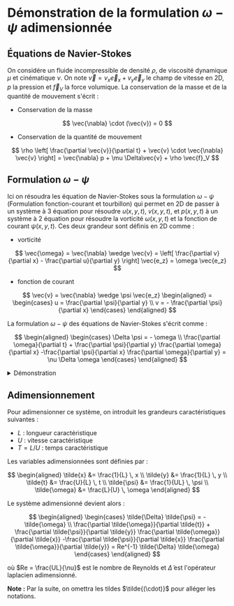 # Démonstration de la formulation $\omega-\psi$ adimensionnée

## Équations de Navier-Stokes

On considére un fluide incompressible de densité $\rho$, de viscosité dynamique $\mu$ et cinématique $\nu$. On note $\vec{v} = v_x \vec{e}_x + v_y \vec{e}_y$ le champ de vitesse en 2D, $p$ la pression et $\vec{f}_V$ la force volumique. La conservation de la masse et de la quantité de mouvement s'écrit :

- Conservation de la masse 

$$
\vec{\nabla} \cdot (\vec{v}) = 0
$$

- Conservation de la quantité de mouvement

$$
\rho \left[ \frac{\partial \vec{v}}{\partial t} + \vec{v} \cdot \vec{\nabla} \vec{v} \right] = \vec{\nabla} p + \mu \Delta\vec{v} + \rho \vec{f}_V
$$

## Formulation $\omega-\psi$

Ici on résoudra les équation de Navier-Stokes sous la formulation $\omega-\psi$ (Formulation fonction-courant et tourbillon) qui permet en 2D de passer à un système à 3 équation pour résoudre $u(x,y,t)$, $v(x,y,t)$, et $p(x,y,t)$ à un système à 2 équation pour résoudre la vorticité $\omega(x,y,t)$ et la fonction de courant $\psi(x,y,t)$.
Ces deux grandeur sont définis en 2D comme :

- vorticité 

$$
\vec{\omega} = \vec{\nabla} \wedge \vec{v} = \left[ \frac{\partial v}{\partial x} - \frac{\partial u}{\partial y} \right] \vec{e_z} = \omega \vec{e_z}
$$

- fonction de courant

$$
\vec{v} = \vec{\nabla} \wedge \psi \vec{e_z}
\begin{aligned}
    = 
    \begin{cases} 
      u = \frac{\partial \psi}{\partial y} \\
      v = - \frac{\partial \psi}{\partial x}
    \end{cases}
\end{aligned}
$$

La formulation $\omega-\psi$ des équations de Navier-Stokes s'écrit comme :

$$
\begin{aligned}
    \begin{cases} 
      \Delta \psi = - \omega \\
      \frac{\partial \omega}{\partial t} + \frac{\partial \psi}{\partial y} \frac{\partial \omega}{\partial x} -\frac{\partial \psi}{\partial x} \frac{\partial \omega}{\partial y} = \nu \Delta \omega
    \end{cases}
\end{aligned}
$$

<details>
<summary>Démonstration</summary>
  
Pour obtenir la formulation $\omega-\psi$, on procède en plusieurs étapes :

1) D'abord, on remarque que par définition de la fonction de courant, la conservation de la masse est automatiquement satisfaite en 2D :

$$
\vec{\nabla} \cdot \vec{v} = \frac{\partial u}{\partial x} + \frac{\partial v}{\partial y} = \frac{\partial^2 \psi}{\partial x\partial y} - \frac{\partial^2 \psi}{\partial y\partial x} = 0
$$

2) Ensuite, on prend le rotationnel de l'équation de quantité de mouvement :

$$
\vec{\nabla} \wedge \left(\rho \left[ \frac{\partial \vec{v}}{\partial t} + \vec{v} \cdot \vec{\nabla} \vec{v} \right] = -\vec{\nabla} p + \mu \Delta\vec{v} + \rho \vec{f}_V\right)
$$

3) Le terme de pression disparaît car $\vec{\nabla} \wedge \vec{\nabla} p = 0$

4) Pour le membre de gauche, en utilisant la définition de la vorticité :

$$
\rho \frac{\partial \omega}{\partial t} + \rho \vec{\nabla} \wedge (\vec{v} \cdot \vec{\nabla} \vec{v})
$$

5) Le terme non-linéaire se développe en utilisant les identités vectorielles pour dévelloper $(\vec{v} \cdot \vec{\nabla} \vec{v})$ :

$$
\vec{\nabla} \wedge (\vec{v} \cdot \vec{\nabla} \vec{v}) = \vec{\nabla} \wedge \left[ \vec{\omega} \wedge \vec{v} + \vec{\nabla} \left( \frac{\lVert \vec{x} \rVert^2}{2} \right) \right] = \vec{\nabla} \wedge ( \vec{\omega} \wedge \vec{v} ) + \vec{\nabla} \wedge \vec{\nabla} \left( \frac{\lVert \vec{x} \rVert^2}{2} \right)
$$

&nbsp;&nbsp;&nbsp;&nbsp;&nbsp;&nbsp;
Toujours avec les identités vectorielles ce terme devient (le dernier terme est nulle par identité du rotationel)

$$
\vec{\nabla} \wedge ( \vec{\omega} \wedge \vec{v} ) = \vec{v} \cdot \vec{\nabla} \vec{\omega} - \vec{\omega} \cdot \vec{\nabla} \vec{v} + \vec{\omega}(\vec{\nabla} \cdot \vec{v}) - \vec{v}(\vec{\nabla} \cdot \vec{\omega})
$$

&nbsp;&nbsp;&nbsp;&nbsp;&nbsp;&nbsp;
Les deux dérnier termes sont nulles par identités du rotationel et car le fluide est incompréssible, le terme non-linéaire devient donc :

$$
\vec{\nabla} \wedge (\vec{v} \cdot \vec{\nabla} \vec{v}) = \vec{v} \cdot \vec{\nabla} \vec{\omega} - \vec{\omega} \cdot \vec{\nabla} \vec{v}
$$

6) Pour le membre de droite (on supposera que la force volumique est irrotationnel) :

$$\mu \vec{\nabla} \wedge (\Delta\vec{v}) = \mu \Delta\omega$$

7) En divisant par $\rho$ et en posant $\nu = \mu/\rho$, on obtient l'équation de transport de la vorticité :

$$\frac{\partial \vec{\omega}}{\partial t} + \vec{v} \cdot \vec{\nabla} \vec{\omega} = \vec{\omega} \cdot \vec{\nabla} \vec{v} + \nu \Delta \vec{\omega}$$

8) Le terme $\vec{\omega} \cdot \vec{\nabla} \vec{v}$ devient nulle en 2D et la seul équation non nulle est celle projeté sur $\vec{e_z}$, l'équation devient donc avec la définition de $\psi$ :

$$
\frac{\partial \omega}{\partial t} + \frac{\partial \psi}{\partial y} \frac{\partial \omega}{\partial x} -\frac{\partial \psi}{\partial x} \frac{\partial \omega}{\partial y} = \nu \Delta \omega
$$

9) La relation entre $\psi$ et $\omega$ vient directement de la définition de la vorticité :

$$\omega = \frac{\partial v}{\partial x} - \frac{\partial u}{\partial y} = -\left(\frac{\partial^2 \psi}{\partial x^2} + \frac{\partial^2 \psi}{\partial y^2}\right) = -\Delta \psi$$

D'où le système final :

$$
\begin{aligned}
    \begin{cases} 
      \Delta \psi = - \omega \\
      \frac{\partial \omega}{\partial t} + \frac{\partial \psi}{\partial y} \frac{\partial \omega}{\partial x} -\frac{\partial \psi}{\partial x} \frac{\partial \omega}{\partial y} = \nu \Delta \omega
    \end{cases}
\end{aligned}
$$
</details>

## Adimensionnement

Pour adimensionner ce système, on introduit les grandeurs caractéristiques suivantes :
- $L$ : longueur caractéristique
- $U$ : vitesse caractéristique
- $T = L/U$ : temps caractéristique

Les variables adimensionnées sont définies par :

$$
\begin{aligned}
\tilde{x} &= \frac{1}{L} \, x \\
\tilde{y} &= \frac{1}{L} \, y \\
\tilde{t} &= \frac{U}{L} \, t \\
\tilde{\psi} &= \frac{1}{UL} \, \psi \\
\tilde{\omega} &= \frac{L}{U} \, \omega
\end{aligned}
$$

Le système adimensionné devient alors :

$$
\begin{aligned}
    \begin{cases} 
      \tilde{\Delta} \tilde{\psi} = - \tilde{\omega} \\
      \frac{\partial \tilde{\omega}}{\partial \tilde{t}} + \frac{\partial \tilde{\psi}}{\partial \tilde{y}} \frac{\partial \tilde{\omega}}{\partial \tilde{x}} -\frac{\partial \tilde{\psi}}{\partial \tilde{x}} \frac{\partial \tilde{\omega}}{\partial \tilde{y}} = Re^{-1} \tilde{\Delta} \tilde{\omega}
    \end{cases}
\end{aligned}
$$

où $Re = \frac{UL}{\nu}$ est le nombre de Reynolds et $\tilde{\Delta}$ est l'opérateur laplacien adimensionné.

**Note :** Par la suite, on omettra les tildes $\tilde{(\cdot)}$ pour alléger les notations.
